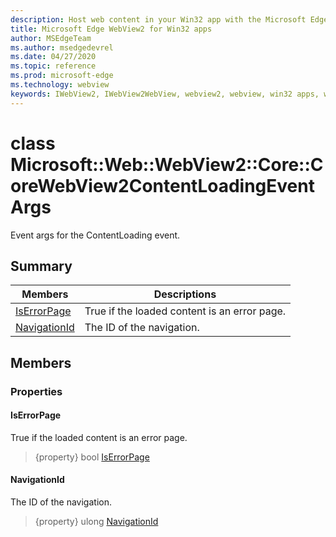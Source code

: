 ```yaml
---
description: Host web content in your Win32 app with the Microsoft Edge WebView2 control
title: Microsoft Edge WebView2 for Win32 apps
author: MSEdgeTeam
ms.author: msedgedevrel
ms.date: 04/27/2020
ms.topic: reference
ms.prod: microsoft-edge
ms.technology: webview
keywords: IWebView2, IWebView2WebView, webview2, webview, win32 apps, win32, edge, ICoreWebView2, ICoreWebView2Controller, browser control, edge html
---
```


# class Microsoft::Web::WebView2::Core::CoreWebView2ContentLoadingEventArgs 

Event args for the ContentLoading event.

## Summary

 Members                        | Descriptions
--------------------------------|---------------------------------------------
[IsErrorPage](#iserrorpage) | True if the loaded content is an error page.
[NavigationId](#navigationid) | The ID of the navigation.

## Members

### Properties

#### IsErrorPage 

True if the loaded content is an error page.

> {property} bool [IsErrorPage](#iserrorpage)

#### NavigationId 

The ID of the navigation.

> {property} ulong [NavigationId](#navigationid)

